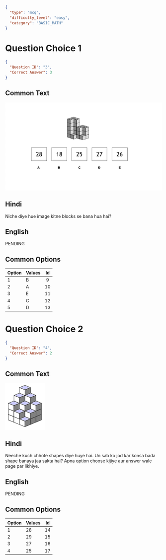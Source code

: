 ```json
{
  "type": "mcq",
  "difficulty_level": "easy",
  "category": "BASIC_MATH"
}
```

# Question Choice 1
```json
{
  "Question ID": "3",
  "Correct Answer": 3
}
```
## Common Text
![](images/question_14/choice1.png)

## Hindi
Niche diye hue image kitne blocks se bana hua hai?

## English
PENDING

## Common Options
| Option | Values |Id     |
|:-------|:-------|:-----:|
| 1      | B      |9      |
| 2      | A      |10     |
| 3      | E      |11     |
| 4      | C      |12     |
| 5      | D      |13     |


# Question Choice 2
```json
{
  "Question ID": "4",
  "Correct Answer": 2
}
```
## Common Text
![](images/question_14/choice2.gif)

## Hindi
Neeche kuch chhote shapes diye huye hai. Un sab ko jod kar konsa bada shape banaya jaa sakta hai? Apna option choose kijiye aur answer wale page par likhiye.

## English
PENDING

## Common Options
| Option | Values |Id     |
|:-------|:-------|:-----:|
| 1      | 28     |14     |
| 2      | 29     |15     |
| 3      | 27     |16     |
| 4      | 25     |17     |
